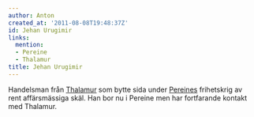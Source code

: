 ```yaml
---
author: Anton
created_at: '2011-08-08T19:48:37Z'
id: Jehan Urugimir
links:
  mention:
  - Pereine
  - Thalamur
title: Jehan Urugimir
---
```


Handelsman från [Thalamur] som bytte sida under [Pereines] frihetskrig av rent affärsmässiga skäl.
Han bor nu i Pereine men har fortfarande kontakt med Thalamur.

  [Thalamur]: Thalamur
  [Pereines]: Pereine
